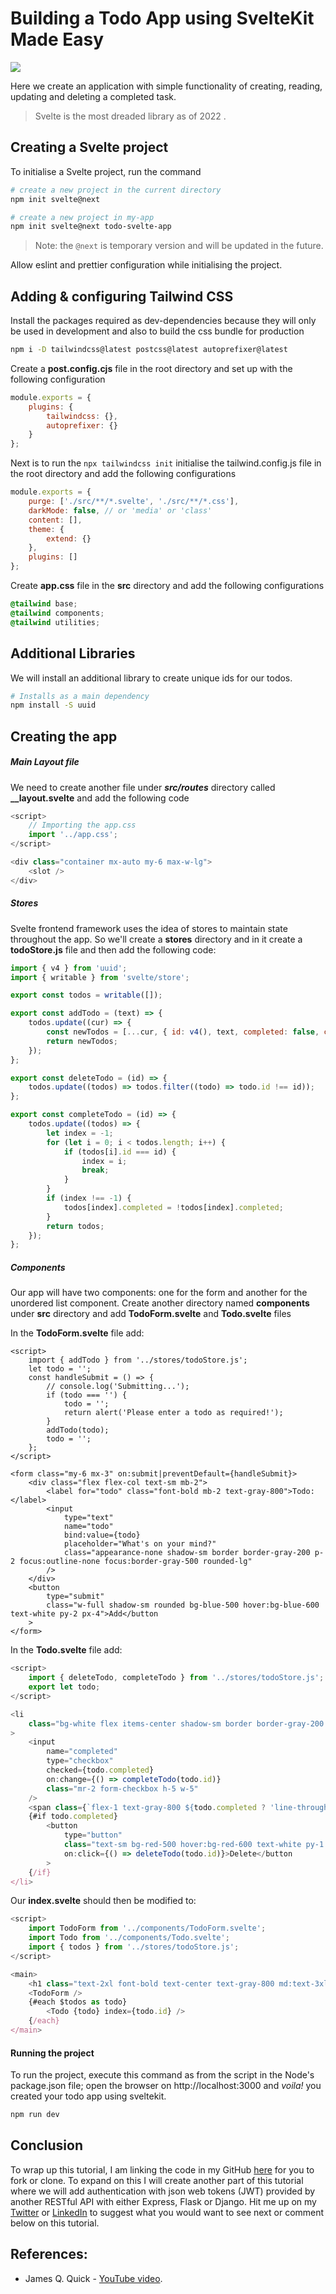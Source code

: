 # Building a Todo App using SvelteKit Made Easy

![](./todo-app.png)

Here we create an application with simple functionality of creating, reading, updating and deleting a completed task.

> Svelte is the most dreaded library as of 2022 .

## Creating a Svelte project

To initialise a Svelte project, run the command

```bash
# create a new project in the current directory
npm init svelte@next

# create a new project in my-app
npm init svelte@next todo-svelte-app
```

> Note: the `@next` is temporary version and will be updated in the future.

Allow eslint and prettier configuration while initialising the project.

## Adding & configuring Tailwind CSS

Install the packages required as dev-dependencies because they will only be used in development and also to build the css bundle for production

```bash
npm i -D tailwindcss@latest postcss@latest autoprefixer@latest
```

Create a **post.config.cjs** file in the root directory and set up with the following configuration

```js
module.exports = {
	plugins: {
		tailwindcss: {},
		autoprefixer: {}
	}
};
```

Next is to run the `npx tailwindcss init` initialise the tailwind.config.js file in the root directory and add the following configurations

```js
module.exports = {
	purge: ['./src/**/*.svelte', './src/**/*.css'],
	darkMode: false, // or 'media' or 'class'
	content: [],
	theme: {
		extend: {}
	},
	plugins: []
};
```

Create **app.css** file in the **src** directory and add the following configurations

```css
@tailwind base;
@tailwind components;
@tailwind utilities;
```

## Additional Libraries

We will install an additional library to create unique ids for our todos.

```bash
# Installs as a main dependency
npm install -S uuid
```

##

## Creating the app

##### Main Layout file

We need to create another file under ***src/routes*** directory called **__layout.svelte** and add the following code

```js
<script>
    // Importing the app.css
	import '../app.css';
</script>

<div class="container mx-auto my-6 max-w-lg">
	<slot />
</div>

```

##### Stores

Svelte frontend framework uses the idea of stores to maintain state throughout the app. So we'll create a **stores** directory and in it create a **todoStore.js** file and then add the following code:

```js
import { v4 } from 'uuid';
import { writable } from 'svelte/store';

export const todos = writable([]);

export const addTodo = (text) => {
	todos.update((cur) => {
		const newTodos = [...cur, { id: v4(), text, completed: false, createdAt: Date.now() }];
		return newTodos;
	});
};

export const deleteTodo = (id) => {
	todos.update((todos) => todos.filter((todo) => todo.id !== id));
};

export const completeTodo = (id) => {
	todos.update((todos) => {
		let index = -1;
		for (let i = 0; i < todos.length; i++) {
			if (todos[i].id === id) {
				index = i;
				break;
			}
		}
		if (index !== -1) {
			todos[index].completed = !todos[index].completed;
		}
		return todos;
	});
};

```

##### Components

Our app will have two components: one for the form and another for the unordered list component. Create another directory named **components** under **src** directory and add **TodoForm.svelte** and **Todo.svelte** files

In the **TodoForm.svelte** file add:

```svelte
<script>
	import { addTodo } from '../stores/todoStore.js';
	let todo = '';
	const handleSubmit = () => {
		// console.log('Submitting...');
		if (todo === '') {
			todo = '';
			return alert('Please enter a todo as required!');
		}
		addTodo(todo);
		todo = '';
	};
</script>

<form class="my-6 mx-3" on:submit|preventDefault={handleSubmit}>
	<div class="flex flex-col text-sm mb-2">
		<label for="todo" class="font-bold mb-2 text-gray-800">Todo:</label>
		<input
			type="text"
			name="todo"
			bind:value={todo}
			placeholder="What's on your mind?"
			class="appearance-none shadow-sm border border-gray-200 p-2 focus:outline-none focus:border-gray-500 rounded-lg"
		/>
	</div>
	<button
		type="submit"
		class="w-full shadow-sm rounded bg-blue-500 hover:bg-blue-600 text-white py-2 px-4">Add</button
	>
</form>

```

In the **Todo.svelte** file add:

```js
<script>
	import { deleteTodo, completeTodo } from '../stores/todoStore.js';
	export let todo;
</script>

<li
	class="bg-white flex items-center shadow-sm border border-gray-200 rounded-md my-2 mx-3 py-2 px-4"
>
	<input
		name="completed"
		type="checkbox"
		checked={todo.completed}
		on:change={() => completeTodo(todo.id)}
		class="mr-2 form-checkbox h-5 w-5"
	/>
	<span class={`flex-1 text-gray-800 ${todo.completed ? 'line-through' : ''}`}>{todo.text}</span>
	{#if todo.completed}
		<button
			type="button"
			class="text-sm bg-red-500 hover:bg-red-600 text-white py-1 px-2 rounded focus:outline-none focus:shadow-outline"
			on:click={() => deleteTodo(todo.id)}>Delete</button
		>
	{/if}
</li>

```

Our **index.svelte** should then be modified to:

```js
<script>
	import TodoForm from '../components/TodoForm.svelte';
	import Todo from '../components/Todo.svelte';
	import { todos } from '../stores/todoStore.js';
</script>

<main>
	<h1 class="text-2xl font-bold text-center text-gray-800 md:text-3xl">Todo App</h1>
	<TodoForm />
	{#each $todos as todo}
		<Todo {todo} index={todo.id} />
	{/each}
</main>

```

####

#### Running the project

To run the project, execute this command as from the script in the Node's package.json file; open the browser on http://localhost:3000 and _voila!_ you created your todo app using sveltekit.

```bash
npm run dev
```

## Conclusion

To wrap up this tutorial, I am linking the code in my GitHub [here]() for you to fork or clone. To expand on this I will create another part of this tutorial where we will add authentication with json web tokens (JWT) provided by another RESTful API with either Express, Flask or Django. Hit me up on my [Twitter](https://twitter.com/MikeTeddyOmondi) or [LinkedIn]([LinkedIn](https://www.linkedin.com/in/miketeddyomondi/)) to suggest what you would want to see next or comment below on this tutorial.

## References:

- James Q. Quick - [YouTube video](https://www.youtube.com/watch?v=YipaPr4Aex8).
